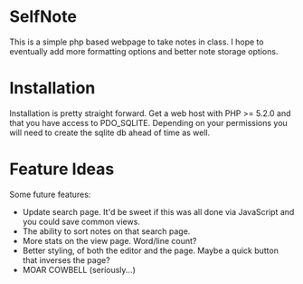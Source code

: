 SelfNote
========

This is a simple php based webpage to take notes in class. I hope to eventually add more formatting options and better note storage options.

Installation
============
Installation is pretty straight forward. Get a web host with PHP >= 5.2.0 and that you have access to PDO_SQLITE. Depending on your permissions you will need to create the sqlite db ahead of time as well.

Feature Ideas
=============
Some future features:
 * Update search page. It'd be sweet if this was all done via JavaScript and you could save common views. 
 * The ability to sort notes on that search page.
 * More stats on the view page. Word/line count? 
 * Better styling, of both the editor and the page. Maybe a quick button that inverses the page?
 * MOAR COWBELL (seriously...)

